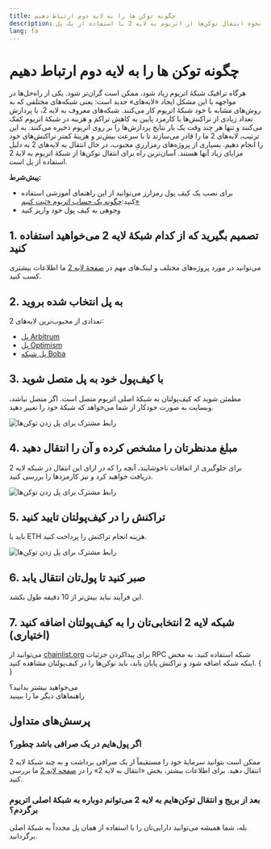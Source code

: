 ```yaml
---
title: چگونه توکن ها را به لایه دوم ارتباط دهیم
description: راهنمای نحوه انتقال توکن‌ها از اتریوم به لایه 2 با استفاده از یک پل.
lang: fa
---
```


# چگونه توکن ها را به لایه دوم ارتباط دهیم

هرگاه ترافیک شبکۀ اتریوم زیاد شود، ممکن است گران‌تر شود. یکی از راه‌حل‌ها در مواجهه با این مشکل ایجاد «لایه‌های» جدید است: یعنی شبکه‌های مختلفی که به روش‌های مشابه با خود شبکۀ اتریوم کار می‌کنند. شبکه‌های معروف به لایه 2، با پردازش تعداد زیادی از تراکنش‌ها با کارمزد پایین به کاهش تراکم و هزینه در شبکۀ اتریوم کمک می‌کنند و تنها هر چند وقت یک بار نتایج پردازش‌ها را بر روی اتریوم ذخیره می‌کنند. به این ترتیب، لایه‌های 2 ما را قادر می‌سازند تا با سرعت بیش‌تر و هزینۀ کمتر تراکنش‌های خود را انجام دهیم. بسیاری از پروژه‌های رمزارزیِ محبوب، در حال انتقال به لایه‌های 2 به دلیل مزایای زیاد آنها هستند. آسان‌ترین راه برای انتقال توکن‌ها از شبکۀ اتریوم به لایۀ 2 استفاده از پل است.

**پیش‌شرط‌:**

- برای نصب یک کیف پول رمزارز می‌توانید از این راهنمای آموزشی استفاده کنید:[چگونه یک حساب اتریوم «ثبت کنیم»](/guides/how-to-register-an-ethereum-account/)
- وجوهی به کیف پول خود واریز کنید

## 1. تصمیم بگیرید که از کدام شبکۀ لایه 2 می‌خواهید استفاده کنید

می‌توانید در مورد پروژه‌های مختلف و لینک‌های مهم در [صفحۀ لایه 2](/layer-2/) ما اطلاعات بیشتری کسب کنید.

## 2. به پل انتخاب شده بروید

تعدادی از محبوب‌ترین لایه‌های 2:

- [پل Arbitrum](https://bridge.arbitrum.io/?l2ChainId=42161)
- [پل Optimism](https://app.optimism.io/bridge/deposit)
- [پل شبکه Boba](https://gateway.boba.network/)

## 3. با کیف‌پول خود به پل متصل شوید

مطمئن شوید که کیف‌پولتان به شبکۀ اصلی اتریوم متصل است. اگر متصل نباشد، وبسایت به صورت خودکار از شما می‌خواهد که شبکۀ خود را تغییر دهید.

![رابط مشترک برای پل زدن توکن‌ها](./bridge1.png)

## 4. مبلغ مدنظرتان را مشخص کرده و آن را انتقال دهید

برای جلوگیری از اتفاقات ناخوشایند، آنچه را که در ازای این انتقال در شبکه لایه 2 دریافت خواهید کرد و نیز کارمزدها را بررسی کنید.

![رابط مشترک برای پل زدن توکن‌ها](./bridge2.png)

## 5. تراکنش را در کیف‌پولتان تایید کنید

باید با ETH هزینه انجام تراکنش را پرداخت کنید.

![رابط مشترک برای پل زدن توکن‌ها](./bridge3.png)

## 6. صبر کنید تا پول‌تان انتقال یابد

این فرآیند نباید بیش‌تر از 10 دقیقه طول بکشد.

## 7. شبکه لایه 2 انتخابی‌تان را به کیف‌پولتان اضافه کنید (اختیاری)

می‌توانید از [chainlist.org](http://chainlist.org) برای پیداکردن جزئیات RPC شبکه استفاده کنید. به محض اینکه شبکه اضافه شود و تراکنش پایان یابد، باید توکن‌ها را در کیف‌پولتان مشاهده کنید.
{
	<br />
}

<InfoBanner shouldSpaceBetween emoji=":eyes:">
  <div>می‌خواهید بیشتر بدانید؟</div>
  <ButtonLink to="/guides/">
    راهنماهای دیگر ما را ببینید
  </ButtonLink>
</InfoBanner>

## پرسش‌های متداول

### اگر پول‌هایم در یک صرافی باشد چطور؟

ممکن است بتوانید سرمایۀ خود را مستقیماً از یک صرافی برداشت و به چند شبکۀ لایه 2 انتقال دهید. برای اطلاعات بیشتر، بخش «انتقال به لایه 2» را در [صفحه لایه 2](/layer-2/) ما بررسی کنید.

### بعد از بریج و انتقال توکن‌هایم به لایه 2 می‌توانم دوباره به شبکۀ اصلی اتریوم برگردم؟

بله، شما همیشه می‌توانید دارایی‌تان را با استفاده از همان پل مجدداً به شبکۀ اصلی برگردانید.
